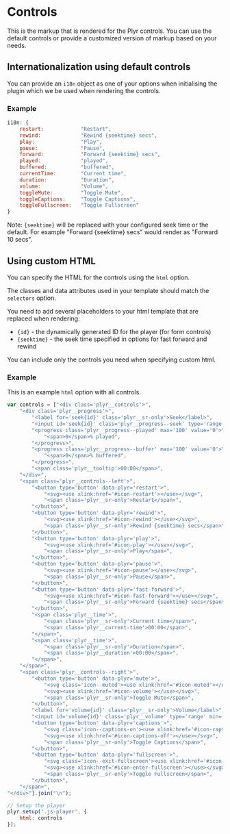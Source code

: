 # Controls

This is the markup that is rendered for the Plyr controls. You can use the default controls or provide a customized version of markup based on your needs.

## Internationalization using default controls

You can provide an `i18n` object as one of your options when initialising the plugin which we be used when rendering the controls.

### Example

```javascript
i18n: {
    restart:            "Restart",
    rewind:             "Rewind {seektime} secs",
    play:               "Play",
    pause:              "Pause",
    forward:            "Forward {seektime} secs",
    played:             "played",
    buffered:           "buffered",
    currentTime:        "Current time",
    duration:           "Duration",
    volume:             "Volume",
    toggleMute:         "Toggle Mute",
    toggleCaptions:     "Toggle Captions",
    toggleFullscreen:   "Toggle Fullscreen"
}
```

Note: `{seektime}` will be replaced with your configured seek time or the default. For example "Forward {seektime} secs" would render as "Forward 10 secs".

## Using custom HTML

You can specify the HTML for the controls using the `html` option.

The classes and data attributes used in your template should match the `selectors` option.

You need to add several placeholders to your html template that are replaced when rendering:

- `{id}` - the dynamically generated ID for the player (for form controls)
- `{seektime}` - the seek time specified in options for fast forward and rewind

You can include only the controls you need when specifying custom html.

### Example

This is an example `html` option with all controls.

```javascript
var controls = ["<div class='plyr__controls'>",
    "<div class='plyr__progress'>",
        "<label for='seek{id}' class='plyr__sr-only'>Seek</label>",
        "<input id='seek{id}' class='plyr__progress--seek' type='range' min='0' max='100' step='0.1' value='0' data-plyr='seek'>",
        "<progress class='plyr__progress--played' max='100' value='0'>",
            "<span>0</span>% played",
        "</progress>",
        "<progress class='plyr__progress--buffer' max='100' value='0'>",
            "<span>0</span>% buffered",
        "</progress>",
        "<span class='plyr__tooltip'>00:00</span>",
    "</div>",
    "<span class='plyr__controls--left'>",
        "<button type='button' data-plyr='restart'>",
            "<svg><use xlink:href='#icon-restart'></use></svg>",
            "<span class='plyr__sr-only'>Restart</span>",
        "</button>",
        "<button type='button' data-plyr='rewind'>",
            "<svg><use xlink:href='#icon-rewind'></use></svg>",
            "<span class='plyr__sr-only'>Rewind {seektime} secs</span>",
        "</button>",
        "<button type='button' data-plyr='play'>",
            "<svg><use xlink:href='#icon-play'></use></svg>",
            "<span class='plyr__sr-only'>Play</span>",
        "</button>",
        "<button type='button' data-plyr='pause'>",
            "<svg><use xlink:href='#icon-pause'></use></svg>",
            "<span class='plyr__sr-only'>Pause</span>",
        "</button>",
        "<button type='button' data-plyr='fast-forward'>",
            "<svg><use xlink:href='#icon-fast-forward'></use></svg>",
            "<span class='plyr__sr-only'>Forward {seektime} secs</span>",
        "</button>",
        "<span class='plyr__time'>",
            "<span class='plyr__sr-only'>Current time</span>",
            "<span class='plyr__current-time'>00:00</span>",
        "</span>",
        "<span class='plyr__time'>",
            "<span class='plyr__sr-only'>Duration</span>",
            "<span class='plyr__duration'>00:00</span>",
        "</span>",
    "</span>",
    "<span class='plyr__controls--right'>",
        "<button type='button' data-plyr='mute'>",
            "<svg class='icon--muted'><use xlink:href='#icon-muted'></use></svg>",
            "<svg><use xlink:href='#icon-volume'></use></svg>",
            "<span class='plyr__sr-only'>Toggle Mute</span>",
        "</button>",
        "<label for='volume{id}' class='plyr__sr-only'>Volume</label>",
        "<input id='volume{id}' class='plyr__volume' type='range' min='0' max='10' value='5' data-plyr='volume'>",
        "<button type='button' data-plyr='captions'>",
            "<svg class='icon--captions-on'><use xlink:href='#icon-captions-on'></use></svg>",
            "<svg><use xlink:href='#icon-captions-off'></use></svg>",
            "<span class='plyr__sr-only'>Toggle Captions</span>",
        "</button>",
        "<button type='button' data-plyr='fullscreen'>",
            "<svg class='icon--exit-fullscreen'><use xlink:href='#icon-exit-fullscreen'></use></svg>",
            "<svg><use xlink:href='#icon-enter-fullscreen'></use></svg>",
            "<span class='plyr__sr-only'>Toggle Fullscreen</span>",
        "</button>",
    "</span>",
"</div>"].join("\n");

// Setup the player
plyr.setup('.js-player', {
    html: controls
});
```
